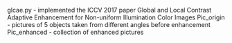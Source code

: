 glcae.py - implemented the ICCV 2017 paper Global and Local Contrast Adaptive Enhancement
for Non-uniform Illumination Color Images
Pic_origin - pictures of 5 objects taken from different angles before enhancement
Pic_enhanced - collection of enhanced pictures
